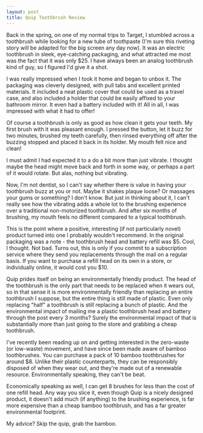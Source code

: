 ```yaml
---
layout: post
title: Quip Toothbrush Review
---
```


Back in the spring, on one of my normal trips to Target, I stumbled across a toothbrush while looking for a new tube of toothpaste (I'm sure this riveting story will be adapted for the big screen any day now). It was an electric toothbrush in sleek, eye-catching packaging, and what attracted me most was the fact that it was only $25. I have always been an analog toothbrush kind of guy, so I figured I'd give it a shot.

I was really impressed when I took it home and began to unbox it. The packaging was cleverly designed, with pull tabs and excellent printed materials. It included a neat plastic cover that could be used as a travel case, and also included a holder that could be easily affixed to your bathroom mirror. It even had a battery included with it! All in all, I was impressed with what it had to offer! 

Of course a toothbrush is only as good as how clean it gets your teeth. My first brush with it was pleasant enough. I pressed the button, let it buzz for two minutes, brushed my teeth carefully, then rinsed everything off after the buzzing stopped and placed it back in its holder. My mouth felt nice and clean! 

I must admit I had expected it to a do a bit more than just vibrate. I thought maybe the head might move back and forth in some way, or perhaps a part of it would rotate. But alas, nothing but vibrating. 

Now, I'm not dentist, so I can't say whether there is value in having your toothbrush buzz at you or not. Maybe it shakes plaque loose? Or massages your gums or something? I don't know. But just in thinking about it, I can't really see how the vibrating adds a whole lot to the brushing experience over a traditional non-motorized toothbrush. And after six months of brushing, my mouth feels no different compared to a typical toothbrush.

This is the point where a positive, interesting (if not particularly novel) product turned into one I probably wouldn't recommend. In the original packaging was a note - the toothbrush head and battery refill was $5. Cool, I thought. Not bad. Turns out, this is only if you commit to a subscription service where they send you replacements through the mail on a regular basis. If you want to purchase a refill head on its own in a store, or individually online, it would cost you $10. 

Quip prides itself on being an environmentally friendly product. The head of the toothbrush is the only part that needs to be replaced when it wears out, so in that sense it is more environmentally friendly than replacing an entire toothbrush I suppose, but the entire thing is still made of plastic. Even only replacing "half" a toothbrush is still replacing a bunch of plastic. And the environmental impact of mailing me a plastic toothbrush head and battery through the post every 3 months? Surely the environmental impact of that is substantially more than just going to the store and grabbing a cheap toothbrush.

I've recently been reading up on and getting interested in the zero-waste (or low-waste) movement, and have since been made aware of bamboo toothbrushes. You can purchase a pack of 10 bamboo toothbrushes for around $8. Unlike their plastic counterparts, they can be responsibly disposed of when they wear out, and they're made out of a renewable resource. Environmentally speaking, they can't be beat.

Economically speaking as well, I can get 8 brushes for less than the cost of one refill head. Any way you slice it, even though Quip is a nicely designed product, it doesn't add much (if anything) to the brushing experience, is far more expensive than a cheap bamboo toothbrush, and has a far greater environmental footprint.

My advice? Skip the quip, grab the bamboo.
